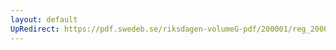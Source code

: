 ```yaml
---
layout: default
UpRedirect: https://pdf.swedeb.se/riksdagen-volumeG-pdf/200001/reg_200001/reg_200001_0417.pdf
---
```

